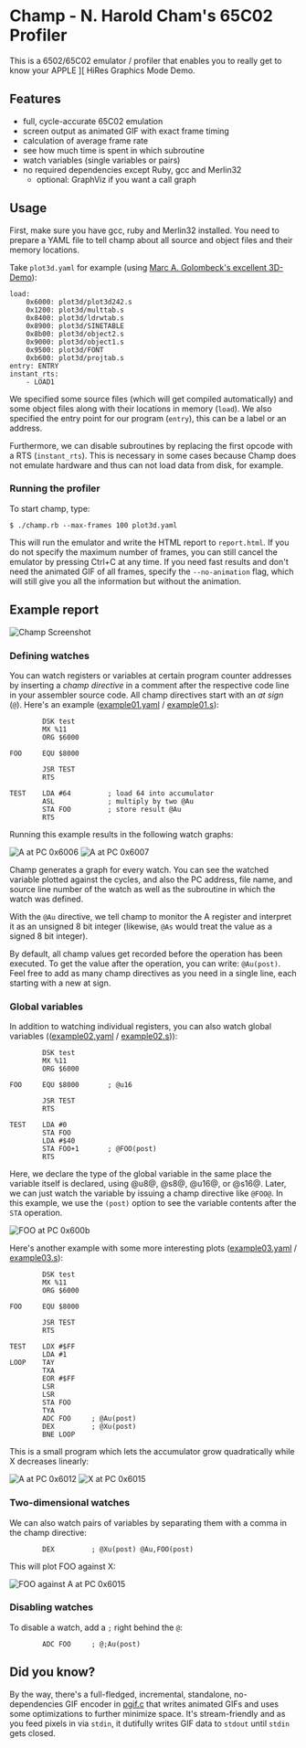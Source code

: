 # Champ - N. Harold Cham's 65C02 Profiler

This is a 6502/65C02 emulator / profiler that enables you to really get to know your APPLE ][ HiRes Graphics Mode Demo.

## Features

* full, cycle-accurate 65C02 emulation
* screen output as animated GIF with exact frame timing
* calculation of average frame rate
* see how much time is spent in which subroutine
* watch variables (single variables or pairs)
* no required dependencies except Ruby, gcc and Merlin32
  * optional: GraphViz if you want a call graph

## Usage

First, make sure you have gcc, ruby and Merlin32 installed. You need to prepare a YAML file to tell champ about all source and object files and their memory locations.

Take `plot3d.yaml` for example (using [Marc A. Golombeck's excellent 3D-Demo](https://github.com/mgolombeck/3D-Demo)):

```
load:
    0x6000: plot3d/plot3d242.s
    0x1200: plot3d/multtab.s
    0x8400: plot3d/ldrwtab.s
    0x8900: plot3d/SINETABLE
    0x8b00: plot3d/object2.s
    0x9000: plot3d/object1.s
    0x9500: plot3d/FONT
    0xb600: plot3d/projtab.s
entry: ENTRY
instant_rts:
    - LOAD1
```

We specified some source files (which will get compiled automatically) and some object files along with their locations in memory (`load`). We also specified the entry point for our program (`entry`), this can be a label or an address.

Furthermore, we can disable subroutines by replacing the first opcode with a RTS (`instant_rts`). This is necessary in some cases because Champ does not emulate hardware and thus can not load data from disk, for example.

### Running the profiler

To start champ, type:

```
$ ./champ.rb --max-frames 100 plot3d.yaml
```

This will run the emulator and write the HTML report to `report.html`. If you do not specify the maximum number of frames, you can still cancel the emulator by pressing Ctrl+C at any time. If you need fast results and don't need the animated GIF of all frames, specify the `--no-animation` flag, which will still give you all the information but without the animation.

## Example report

![Champ Screenshot](doc/screenshot.png?raw=true "Fig. 1 Champ Screenshot")

### Defining watches

You can watch registers or variables at certain program counter addresses by inserting a _champ directive_ in a comment after the respective code line in your assembler source code. All champ directives start with an _at sign_ (`@`). Here's an example ([example01.yaml](example01.yaml) / [example01.s](example01.s)):

```
        DSK test
        MX %11
        ORG $6000
    
FOO     EQU $8000

        JSR TEST
        RTS
    
TEST    LDA #64         ; load 64 into accumulator
        ASL             ; multiply by two @Au 
        STA FOO         ; store result @Au
        RTS
```

Running this example results in the following watch graphs:

![A at PC 0x6006](doc/example01_1.gif?raw=true)
![A at PC 0x6007](doc/example01_2.gif?raw=true)

Champ generates a graph for every watch. You can see the watched variable plotted against the cycles, and also the PC address, file name, and source line number of the watch as well as the subroutine in which the watch was defined.

With the `@Au` directive, we tell champ to monitor the A register and interpret it as an unsigned 8 bit integer (likewise, `@As` would treat the value as a signed 8 bit integer). 

By default, all champ values get recorded before the operation has been executed. To get the value after the operation, you can write: `@Au(post)`. Feel free to add as many champ directives as you need in a single line, each starting with a new at sign.

### Global variables

In addition to watching individual registers, you can also watch global variables (([example02.yaml](example02.yaml) / [example02.s](example02.s))):

```
        DSK test
        MX %11
        ORG $6000
    
FOO     EQU $8000       ; @u16

        JSR TEST
        RTS
    
TEST    LDA #0
        STA FOO
        LDA #$40
        STA FOO+1       ; @FOO(post)
        RTS
```

Here, we declare the type of the global variable in the same place the variable itself is declared, using @u8@, @s8@, @u16@, or @s16@. Later, we can just watch the variable by issuing a champ directive like `@FOO@`. In this example, we use the `(post)` option to see the variable contents after the `STA` operation.

![FOO at PC 0x600b](doc/example02_1.gif?raw=true)

Here's another example with some more interesting plots ([example03.yaml](example03.yaml) / [example03.s](example03.s)):

```
        DSK test
        MX %11
        ORG $6000
        
FOO     EQU $8000
    
        JSR TEST
        RTS
    
TEST    LDX #$FF
        LDA #1
LOOP    TAY
        TXA
        EOR #$FF
        LSR
        LSR
        STA FOO
        TYA
        ADC FOO     ; @Au(post)
        DEX         ; @Xu(post)
        BNE LOOP
```

This is a small program which lets the accumulator grow quadratically while X decreases linearly:

![A at PC 0x6012](doc/example03_1.gif?raw=true)
![X at PC 0x6015](doc/example03_2.gif?raw=true)

### Two-dimensional watches

We can also watch pairs of variables by separating them with a comma in the champ directive:

```
        DEX         ; @Xu(post) @Au,FOO(post)
```

This will plot FOO against X:

![FOO against A at PC 0x6015](doc/example03_3.gif?raw=true)

### Disabling watches

To disable a watch, add a `;` right behind the `@`:

```
        ADC FOO     ; @;Au(post)
```

## Did you know?

By the way, there's a full-fledged, incremental, standalone, no-dependencies GIF encoder in [pgif.c](pgif.c) that writes animated GIFs and uses some optimizations to further minimize space. It's stream-friendly and as you feed pixels in via `stdin`, it dutifully writes GIF data to `stdout` until `stdin` gets closed.
